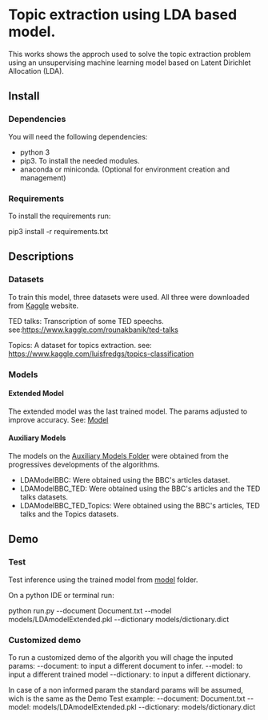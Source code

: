 # Topic extraction using LDA based model.

This works shows the approch used to solve the topic extraction problem using an unsupervising machine learning model based on Latent Dirichlet Allocation (LDA).

## Install

### Dependencies

You will need the following dependencies:

- python 3
- pip3. To install the needed modules.
- anaconda or miniconda. (Optional for environment creation and management)

### Requirements

To install the requirements run:

pip3 install -r requirements.txt

## Descriptions

### Datasets

To train this model, three datasets were used. All three were downloaded from [Kaggle](https://kaggle.com) website.

TED talks: Transcription of some TED speechs.
see:https://www.kaggle.com/rounakbanik/ted-talks

Topics: A dataset for topics extraction.
see: https://www.kaggle.com/luisfredgs/topics-classification

### Models

#### Extended Model
The extended model was the last trained model. The params adjusted to improve accuracy.
See: [Model](./models)

#### Auxiliary Models

The models on the [Auxiliary Models Folder](./models/auxiliaryModels) were obtained from the progressives developments of the algorithms.
- LDAModelBBC: Were obtained using the BBC's articles dataset.
- LDAModelBBC_TED: Were obtained using the BBC's articles and the TED talks datasets.
- LDAModelBBC_TED_Topics: Were obtained using the BBC's articles, TED talks and the Topics datasets.

## Demo

### Test

Test inference using the trained model from [model](./models) folder.

On a python IDE or terminal run:

python run.py  --document Document.txt --model models/LDAmodelExtended.pkl --dictionary models/dictionary.dict 

### Customized demo

To run a customized demo of the algorith you will chage the inputed params:
    --document: to input a different document to infer.
    --model: to input a different trained model
    --dictionary: to input a different dictionary.

In case of a non informed param the standard params will be assumed, wich is the same as the Demo Test example:
    --document: Document.txt
    --model: models/LDAmodelExtended.pkl
    --dictionary: models/dictionary.dict